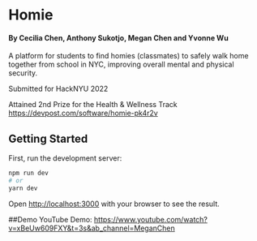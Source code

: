 # Homie

#### By Cecilia Chen, Anthony Sukotjo, Megan Chen and Yvonne Wu


A platform for students to find homies (classmates) to safely walk home together from school in NYC, improving overall mental and physical security.

Submitted for HackNYU 2022

Attained 2nd Prize for the Health & Wellness Track
https://devpost.com/software/homie-pk4r2v



## Getting Started

First, run the development server:

```bash
npm run dev
# or
yarn dev
```

Open [http://localhost:3000](http://localhost:3000) with your browser to see the result.


##Demo
YouTube Demo: 
https://www.youtube.com/watch?v=xBeUw609FXY&t=3s&ab_channel=MeganChen
